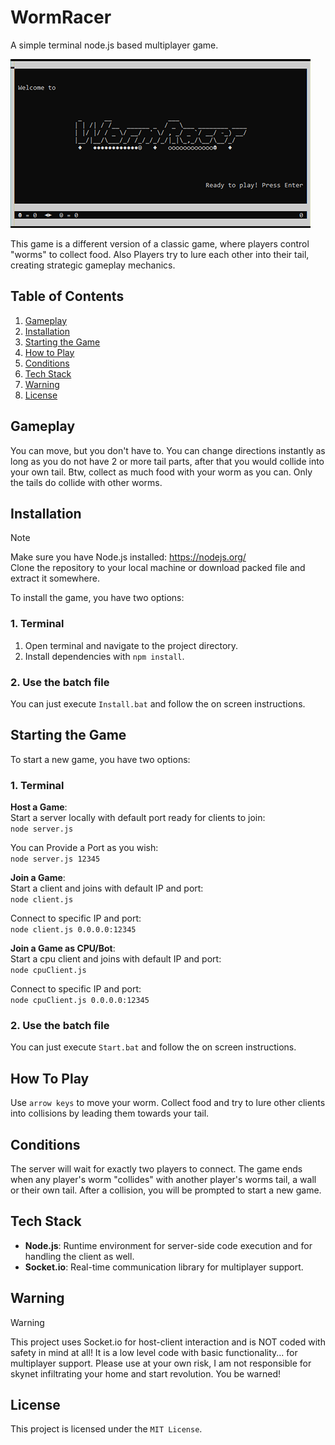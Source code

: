 # WormRacer
A simple terminal node.js based multiplayer game.

![WormRacer Game](wormracer.png)

This game is a different version of a classic game, where players control "worms" to collect food. Also Players try to lure each other into their tail, creating strategic gameplay mechanics.

## Table of Contents
1. [Gameplay](#gameplay)
2. [Installation](#installation)
3. [Starting the Game](#starting)
4. [How to Play](#how-to-play)
5. [Conditions](#conditions)
6. [Tech Stack](#tech-stack)
8. [Warning](#warning)
9. [License](#license)

## <a name="gameplay"></a> Gameplay
You can move, but you don't have to. You can change directions instantly as long as you do not have 2 or more tail parts, after that you would collide into your own tail.
Btw, collect as much food with your worm as you can. Only the tails do collide with other worms.

## <a name="installation"></a> Installation

> [!NOTE]
> Make sure you have Node.js installed: https://nodejs.org/<br>
> Clone the repository to your local machine or download packed file and extract it somewhere.

To install the game, you have two options: 

### 1. Terminal
1. Open terminal and navigate to the project directory.
2. Install dependencies with `npm install`.

### 2. Use the batch file
You can just execute `Install.bat` and follow the on screen instructions. 

## <a name="starting"></a> Starting the Game
To start a new game, you have two options:

### 1. Terminal
**Host a Game**:
<br>Start a server locally with default port ready for clients to join:
<br>`node server.js`

You can Provide a Port as you wish:
<br>`node server.js 12345`

**Join a Game**: 
<br>Start a client and joins with default IP and port: 
<br>`node client.js` 
 
Connect to specific IP and port:
<br>`node client.js 0.0.0.0:12345`

**Join a Game as CPU/Bot**: 
<br>Start a cpu client and joins with default IP and port: 
<br>`node cpuClient.js`  

Connect to specific IP and port:
<br>`node cpuClient.js 0.0.0.0:12345` 

### 2. Use the batch file
You can just execute `Start.bat` and follow the on screen instructions. 

## <a name="how-to-play"></a> How To Play
Use `arrow keys` to move your worm. Collect food and try to lure other clients into collisions by leading them towards your tail.

## <a name="conditions"></a> Conditions
The server will wait for exactly two players to connect.
The game ends when any player's worm "collides" with another player's worms tail, a wall or their own tail. After a collision, you will be prompted to start a new game.

## <a name="tech-stack"></a> Tech Stack
- **Node.js**: Runtime environment for server-side code execution and for handling the client as well.
- **Socket.io**: Real-time communication library for multiplayer support.

## <a name="warning"></a> Warning
> [!WARNING]
> This project uses Socket.io for host-client interaction and is NOT coded with safety in mind at all!
It is a low level code with basic functionality... for multiplayer support.
Please use at your own risk, I am not responsible for skynet infiltrating your home and start revolution. You be warned! 

## <a name="license"></a> License
This project is licensed under the `MIT License`.